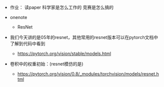 - 作业： 读paper 科学家是怎么工作的  竞赛是怎么搞的
- onenote
    - ResNet
- 我们今天讲的是05年的resnet，其他常用的resnet版本可以在pytorch文档中了解到代码中看到
    - https://pytorch.org/vision/stable/models.html

- 卷积中的权重初始：(resnet模仿的是)
    - https://pytorch.org/vision/0.8/_modules/torchvision/models/resnet.html
    

